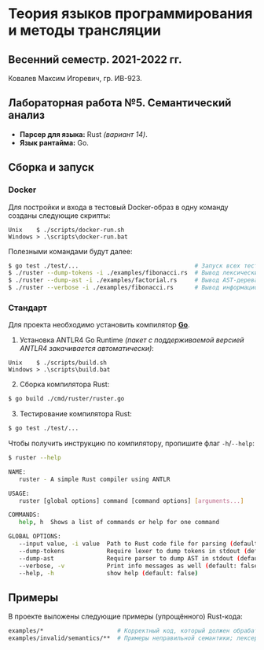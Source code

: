 # Теория языков программирования и методы трансляции

## Весенний семестр. 2021-2022 гг.

Ковалев Максим Игоревич, гр. ИВ-923.

## Лабораторная работа №5. Семантический анализ

* **Парсер для языка:** Rust *(вариант 14)*.
* **Язык рантайма:** Go.

## Сборка и запуск

### Docker

Для постройки и входа в тестовый Docker-образ в одну команду созданы следующие скрипты:
```
Unix    $ ./scripts/docker-run.sh
Windows > .\scripts\docker-run.bat
```

Полезными командами будут далее:
```sh
$ go test ./test/...                                 # Запуск всех тестов (включая тесты на некорректный код)
$ ./ruster --dump-tokens -i ./examples/fibonacci.rs  # Вывод лексических токенов (лабораторная работа #2)
$ ./ruster --dump-ast -i ./examples/factorial.rs     # Вывод AST-дерева (лабораторная работа #3)
$ ./ruster --verbose -i ./examples/fibonacci.rs      # Вывод информационных сообщений семантического визитора (лабораторная работа #4, #5)
```

### Стандарт

Для проекта необходимо установить компилятор **[Go](https://go.dev/dl/)**.

1. Установка ANTLR4 Go Runtime *(пакет с поддерживаемой версией ANTLR4 закачивается автоматически)*:
```
Unix    $ ./scripts/build.sh
Windows > .\scripts\build.bat
```

2. Сборка компилятора Rust:
```sh
$ go build ./cmd/ruster/ruster.go
```

3. Тестирование компилятора Rust:
```sh
$ go test ./test/...
```

Чтобы получить инструкцию по компилятору, пропишите флаг `-h`/`--help`:
```sh
$ ruster --help
```
```sh
NAME:
   ruster - A simple Rust compiler using ANTLR

USAGE:
   ruster [global options] command [command options] [arguments...]

COMMANDS:
   help, h  Shows a list of commands or help for one command

GLOBAL OPTIONS:
   --input value, -i value  Path to Rust code file for parsing (default: read from terminal)
   --dump-tokens            Require lexer to dump tokens in stdout (default: false)
   --dump-ast               Require parser to dump AST in stdout (default: false)
   --verbose, -v            Print info messages as well (default: false)
   --help, -h               show help (default: false)
```

## Примеры

В проекте выложены следующие примеры (упрощённого) Rust-кода:

```sh
examples/*                     # Корректный код, который должен обрабатываться компилятором без ошибок
examples/invalid/semantics/**  # Примеры неправильной семантики; лексер и парсер дадут этим примерам зелёный свет (лабораторные работы #4, #5)
```